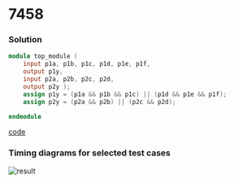 # 7458
### Solution
```Verilog
module top_module ( 
    input p1a, p1b, p1c, p1d, p1e, p1f,
    output p1y,
    input p2a, p2b, p2c, p2d,
    output p2y );
    assign p1y = (p1a && p1b && p1c) || (p1d && p1e && p1f);
    assign p2y = (p2a && p2b) || (p2c && p2d);

endmodule
```
[code](10.v)

### Timing diagrams for selected test cases
![result]()
